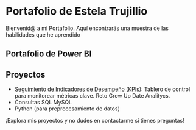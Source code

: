 # Portafolio de Estela Trujillio
Bienvenid@ a mi Portafolio. Aquí encontrarás una muestra de las habilidades que he aprendido
## Portafolio de Power BI

## Proyectos
- [Seguimiento de Indicadores de Desempeño (KPIs)](./Proyectos/Proyecto2/): Tablero de control para monitorear métricas clave. Reto Grow Up Date Analitycs.
- Consultas SQL MySQL
- Python (para preprocesamiento de datos)

¡Explora mis proyectos y no dudes en contactarme si tienes preguntas!
